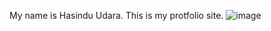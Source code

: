 My name is Hasindu Udara. This is my protfolio site.
![image](https://github.com/user-attachments/assets/62d5f565-0fa5-422b-ae63-7e1278d60376)
